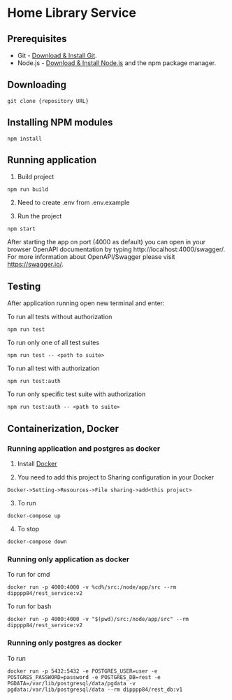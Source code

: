 # Home Library Service

## Prerequisites

- Git - [Download & Install Git](https://git-scm.com/downloads).
- Node.js - [Download & Install Node.js](https://nodejs.org/en/download/) and the npm package manager.

## Downloading

```
git clone {repository URL}
```

## Installing NPM modules

```
npm install
```

## Running application
1. Build project
```
npm run build
```
2. Need to сreate .env from .env.example
   
3. Run the project
```
npm start
```

After starting the app on port (4000 as default) you can open
in your browser OpenAPI documentation by typing http://localhost:4000/swagger/.
For more information about OpenAPI/Swagger please visit https://swagger.io/.

## Testing

After application running open new terminal and enter:

To run all tests without authorization

```
npm run test
```

To run only one of all test suites

```
npm run test -- <path to suite>
```

To run all test with authorization

```
npm run test:auth
```

To run only specific test suite with authorization

```
npm run test:auth -- <path to suite>
```

## Containerization, Docker

### Running application and postgres as docker
1. Install [Docker](https://docs.docker.com/engine/install/)

2. You need to add this project to Sharing configuration in your Docker
```
Docker->Setting->Resources->File sharing->add<this project>
```
3. To run 
```
docker-compose up
```
4. To stop
```
docker-compose down
```

### Running only application as docker
To run for cmd
```
docker run -p 4000:4000 -v %cd%/src:/node/app/src --rm dipppp84/rest_service:v2
```
To run for bash
```
docker run -p 4000:4000 -v "$(pwd)/src:/node/app/src" --rm dipppp84/rest_service:v2
```

### Running only postgres as docker
To run
```
docker run -p 5432:5432 -e POSTGRES_USER=user -e POSTGRES_PASSWORD=password -e POSTGRES_DB=rest -e PGDATA=/var/lib/postgresql/data/pgdata -v pgdata:/var/lib/postgresql/data --rm dipppp84/rest_db:v1
```
